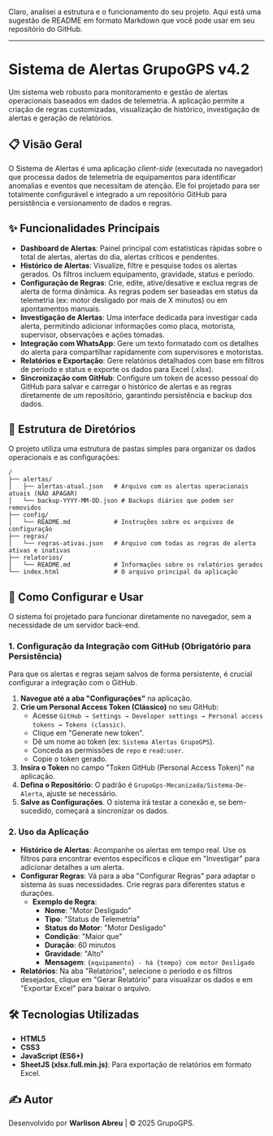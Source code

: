 Claro, analisei a estrutura e o funcionamento do seu projeto. Aqui está uma sugestão de README em formato Markdown que você pode usar em seu repositório do GitHub.

-----

# Sistema de Alertas GrupoGPS v4.2

Um sistema web robusto para monitoramento e gestão de alertas operacionais baseados em dados de telemetria. A aplicação permite a criação de regras customizadas, visualização de histórico, investigação de alertas e geração de relatórios.

## 📋 Visão Geral

O Sistema de Alertas é uma aplicação *client-side* (executada no navegador) que processa dados de telemetria de equipamentos para identificar anomalias e eventos que necessitam de atenção. Ele foi projetado para ser totalmente configurável e integrado a um repositório GitHub para persistência e versionamento de dados e regras.

## ✨ Funcionalidades Principais

  * **Dashboard de Alertas**: Painel principal com estatísticas rápidas sobre o total de alertas, alertas do dia, alertas críticos e pendentes.
  * **Histórico de Alertas**: Visualize, filtre e pesquise todos os alertas gerados. Os filtros incluem equipamento, gravidade, status e período.
  * **Configuração de Regras**: Crie, edite, ative/desative e exclua regras de alerta de forma dinâmica. As regras podem ser baseadas em status da telemetria (ex: motor desligado por mais de X minutos) ou em apontamentos manuais.
  * **Investigação de Alertas**: Uma interface dedicada para investigar cada alerta, permitindo adicionar informações como placa, motorista, supervisor, observações e ações tomadas.
  * **Integração com WhatsApp**: Gere um texto formatado com os detalhes do alerta para compartilhar rapidamente com supervisores e motoristas.
  * **Relatórios e Exportação**: Gere relatórios detalhados com base em filtros de período e status e exporte os dados para Excel (.xlsx).
  * **Sincronização com GitHub**: Configure um token de acesso pessoal do GitHub para salvar e carregar o histórico de alertas e as regras diretamente de um repositório, garantindo persistência e backup dos dados.

## 📂 Estrutura de Diretórios

O projeto utiliza uma estrutura de pastas simples para organizar os dados operacionais e as configurações:

```
/
├── alertas/
│   ├── alertas-atual.json   # Arquivo com os alertas operacionais atuais (NÃO APAGAR)
│   └── backup-YYYY-MM-DD.json # Backups diários que podem ser removidos
├── config/
│   └── README.md            # Instruções sobre os arquivos de configuração
├── regras/
│   └── regras-ativas.json   # Arquivo com todas as regras de alerta ativas e inativas
├── relatorios/
│   └── README.md            # Informações sobre os relatórios gerados
└── index.html               # O arquivo principal da aplicação
```

## 🚀 Como Configurar e Usar

O sistema foi projetado para funcionar diretamente no navegador, sem a necessidade de um servidor back-end.

### 1\. Configuração da Integração com GitHub (Obrigatório para Persistência)

Para que os alertas e regras sejam salvos de forma persistente, é crucial configurar a integração com o GitHub.

1.  **Navegue até a aba "Configurações"** na aplicação.
2.  **Crie um Personal Access Token (Clássico)** no seu GitHub:
      * Acesse `GitHub → Settings → Developer settings → Personal access tokens → Tokens (classic)`.
      * Clique em "Generate new token".
      * Dê um nome ao token (ex: `Sistema Alertas GrupoGPS`).
      * Conceda as permissões de `repo` e `read:user`.
      * Copie o token gerado.
3.  **Insira o Token** no campo "Token GitHub (Personal Access Token)" na aplicação.
4.  **Defina o Repositório**: O padrão é `GrupoGps-Mecanizada/Sistema-De-Alerta`, ajuste se necessário.
5.  **Salve as Configurações**. O sistema irá testar a conexão e, se bem-sucedido, começará a sincronizar os dados.

### 2\. Uso da Aplicação

  * **Histórico de Alertas**: Acompanhe os alertas em tempo real. Use os filtros para encontrar eventos específicos e clique em "Investigar" para adicionar detalhes a um alerta.
  * **Configurar Regras**: Vá para a aba "Configurar Regras" para adaptar o sistema às suas necessidades. Crie regras para diferentes status e durações.
      * **Exemplo de Regra**:
          * **Nome**: "Motor Desligado"
          * **Tipo**: "Status de Telemetria"
          * **Status do Motor**: "Motor Desligado"
          * **Condição**: "Maior que"
          * **Duração**: 60 minutos
          * **Gravidade**: "Alto"
          * **Mensagem**: `{equipamento} - há {tempo} com motor Desligado`
  * **Relatórios**: Na aba "Relatórios", selecione o período e os filtros desejados, clique em "Gerar Relatório" para visualizar os dados e em "Exportar Excel" para baixar o arquivo.

## 🛠️ Tecnologias Utilizadas

  * **HTML5**
  * **CSS3**
  * **JavaScript (ES6+)**
  * **SheetJS (xlsx.full.min.js)**: Para exportação de relatórios em formato Excel.

## ✍️ Autor

Desenvolvido por **Warlison Abreu** | © 2025 GrupoGPS.
